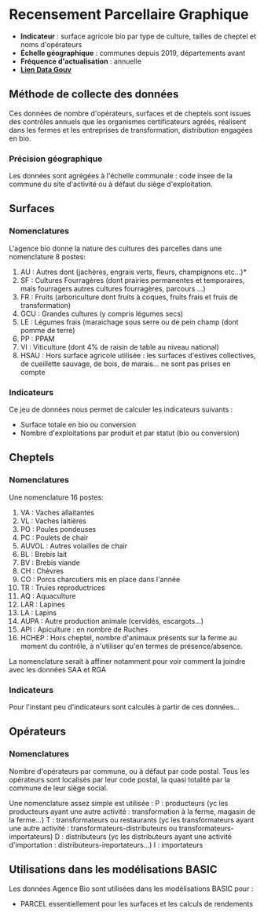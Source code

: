 # Recensement Parcellaire Graphique

- **Indicateur** : surface agricole bio par type de culture, tailles de cheptel et noms d'opérateurs
- **Échelle géographique** : communes depuis 2019, départements avant
- **Fréquence d'actualisation** : annuelle
- [**Lien Data Gouv**](https://www.data.gouv.fr/fr/organizations/agence-bio/)

## Méthode de collecte des données

Ces données de nombre d'opérateurs, surfaces et de cheptels sont issues des contrôles annuels que les organismes certificateurs agréés, réalisent dans les fermes et les entreprises de transformation, distribution engagées en bio.

### Précision géographique

Les données sont agrégées à l'échelle communale : code insee de la commune du site d'activité ou à défaut du siège d'exploitation.

## Surfaces

### Nomenclatures

L'agence bio donne la nature des cultures des parcelles dans une nomenclature 8 postes:

1. AU : Autres dont (jachères, engrais verts, fleurs, champignons etc…)\*
1. SF : Cultures Fourragères (dont prairies permanentes et temporaires, mais fourragers autres cultures fourragères, parcours ...)
1. FR : Fruits (arboriculture dont fruits à coques, fruits frais et fruis de transformation)
1. GCU : Grandes cultures (y compris légumes secs)
1. LE : Légumes frais (maraichage sous serre ou de pein champ (dont pomme de terre)
1. PP : PPAM
1. VI : Viticulture (dont 4% de raisin de table au niveau national)
1. HSAU : Hors surface agricole utilisée : les surfaces d'estives collectives, de cueillette sauvage, de bois, de marais... ne sont pas prises en compte

### Indicateurs

Ce jeu de données nous permet de calculer les indicateurs suivants :

- Surface totale en bio ou conversion
- Nombre d'exploitations par produit et par statut (bio ou conversion)

## Cheptels

### Nomenclatures

Une nomenclature 16 postes:

1. VA : Vaches allaitantes
1. VL : Vaches laitières
1. PO : Poules pondeuses
1. PC : Poulets de chair
1. AUVOL : Autres volailles de chair
1. BL : Brebis lait
1. BV : Brebis viande
1. CH : Chèvres
1. CO : Porcs charcutiers mis en place dans l'année
1. TR : Truies reproductrices
1. AQ : Aquaculture
1. LAR : Lapines
1. LA : Lapins
1. AUPA : Autre production animale (cervidés, escargots…)
1. API : Apiculture : en nombre de Ruches
1. HCHEP : Hors cheptel, nombre d'animaux présents sur la ferme au moment du contrôle, à n'utiliser qu'en termes de présence/absence.

La nomenclature serait à affiner notamment pour voir comment la joindre avec les données SAA et RGA

### Indicateurs

Pour l'instant peu d'indicateurs sont calculés à partir de ces données...

## Opérateurs

### Nomenclatures

Nombre d'opérateurs par commune, ou à défaut par code postal. Tous les opérateurs sont localisés par leur code postal, la quasi totalité par la commune de leur siège social.

Une nomenclature assez simple est utilisée :
P : producteurs (yc les producteurs ayant une autre activité : transformation à la ferme, magasin de la ferme...)
T : transformateurs ou restaurants (yc les transformateurs ayant une autre activité : transformateurs-distributeurs ou transformateurs-importateurs)
D : distributeurs (yc les distributeurs ayant une activité d'importation : distributeurs-importateurs...)
I : importateurs

## Utilisations dans les modélisations BASIC

Les données Agence Bio sont utilisées dans les modélisations BASIC pour :

- PARCEL essentiellement pour les surfaces et les calculs de rendements
